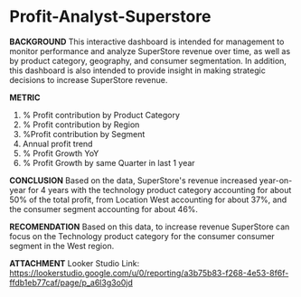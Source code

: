 # Profit-Analyst-Superstore

**BACKGROUND**
This interactive dashboard is intended for management to monitor performance and analyze SuperStore revenue over time, as well as by product category, geography, and consumer segmentation.
In addition, this dashboard is also intended to provide insight in making strategic decisions to increase SuperStore revenue.

**METRIC**
1.  % Profit contribution by Product Category
2.  % Profit contribution by Region
3.  %Profit contribution by Segment
4.  Annual profit trend
5.  % Profit Growth YoY
6.  % Profit Growth by same Quarter in last 1 year

**CONCLUSION**
  Based on the data, SuperStore's revenue increased year-on-year for 4 years with the technology product category accounting for about 50% of the total profit, from Location West accounting for about 37%, and the consumer segment accounting for about 46%.

**RECOMENDATION**
Based on this data, to increase revenue SuperStore can focus on the Technology product category for the consumer consumer segment in the West region.

**ATTACHMENT**
Looker Studio Link:
https://lookerstudio.google.com/u/0/reporting/a3b75b83-f268-4e53-8f6f-ffdb1eb77caf/page/p_a6l3g3o0jd
